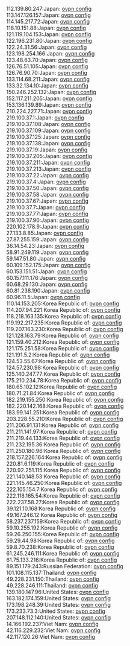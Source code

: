 112.139.80.247:Japan: [ovpn config](vpn/112_139_80_247.ovpn)  
113.147.126.157:Japan: [ovpn config](vpn/113_147_126_157.ovpn)  
114.145.217.72:Japan: [ovpn config](vpn/114_145_217_72.ovpn)  
118.10.151.88:Japan: [ovpn config](vpn/118_10_151_88.ovpn)  
121.119.104.153:Japan: [ovpn config](vpn/121_119_104_153.ovpn)  
122.196.231.80:Japan: [ovpn config](vpn/122_196_231_80.ovpn)  
122.24.31.56:Japan: [ovpn config](vpn/122_24_31_56.ovpn)  
123.198.254.166:Japan: [ovpn config](vpn/123_198_254_166.ovpn)  
123.48.63.70:Japan: [ovpn config](vpn/123_48_63_70.ovpn)  
126.76.51.105:Japan: [ovpn config](vpn/126_76_51_105.ovpn)  
126.76.90.70:Japan: [ovpn config](vpn/126_76_90_70.ovpn)  
133.114.68.211:Japan: [ovpn config](vpn/133_114_68_211.ovpn)  
133.32.134.10:Japan: [ovpn config](vpn/133_32_134_10.ovpn)  
150.246.252.132:Japan: [ovpn config](vpn/150_246_252_132.ovpn)  
152.117.211.205:Japan: [ovpn config](vpn/152_117_211_205.ovpn)  
153.136.139.89:Japan: [ovpn config](vpn/153_136_139_89.ovpn)  
210.224.227.71:Japan: [ovpn config](vpn/210_224_227_71.ovpn)  
219.100.37.1:Japan: [ovpn config](vpn/219_100_37_1.ovpn)  
219.100.37.108:Japan: [ovpn config](vpn/219_100_37_108.ovpn)  
219.100.37.109:Japan: [ovpn config](vpn/219_100_37_109.ovpn)  
219.100.37.125:Japan: [ovpn config](vpn/219_100_37_125.ovpn)  
219.100.37.138:Japan: [ovpn config](vpn/219_100_37_138.ovpn)  
219.100.37.19:Japan: [ovpn config](vpn/219_100_37_19.ovpn)  
219.100.37.205:Japan: [ovpn config](vpn/219_100_37_205.ovpn)  
219.100.37.211:Japan: [ovpn config](vpn/219_100_37_211.ovpn)  
219.100.37.213:Japan: [ovpn config](vpn/219_100_37_213.ovpn)  
219.100.37.22:Japan: [ovpn config](vpn/219_100_37_22.ovpn)  
219.100.37.4:Japan: [ovpn config](vpn/219_100_37_4.ovpn)  
219.100.37.50:Japan: [ovpn config](vpn/219_100_37_50.ovpn)  
219.100.37.58:Japan: [ovpn config](vpn/219_100_37_58.ovpn)  
219.100.37.67:Japan: [ovpn config](vpn/219_100_37_67.ovpn)  
219.100.37.7:Japan: [ovpn config](vpn/219_100_37_7.ovpn)  
219.100.37.77:Japan: [ovpn config](vpn/219_100_37_77.ovpn)  
219.100.37.90:Japan: [ovpn config](vpn/219_100_37_90.ovpn)  
220.102.178.9:Japan: [ovpn config](vpn/220_102_178_9.ovpn)  
27.133.8.85:Japan: [ovpn config](vpn/27_133_8_85.ovpn)  
27.87.255.159:Japan: [ovpn config](vpn/27_87_255_159.ovpn)  
36.14.54.23:Japan: [ovpn config](vpn/36_14_54_23.ovpn)  
58.91.249.119:Japan: [ovpn config](vpn/58_91_249_119.ovpn)  
59.147.51.80:Japan: [ovpn config](vpn/59_147_51_80.ovpn)  
60.109.152.175:Japan: [ovpn config](vpn/60_109_152_175.ovpn)  
60.153.151.51:Japan: [ovpn config](vpn/60_153_151_51.ovpn)  
60.157.111.176:Japan: [ovpn config](vpn/60_157_111_176.ovpn)  
60.68.29.130:Japan: [ovpn config](vpn/60_68_29_130.ovpn)  
60.81.238.190:Japan: [ovpn config](vpn/60_81_238_190.ovpn)  
60.96.11.5:Japan: [ovpn config](vpn/60_96_11_5.ovpn)  
110.14.153.205:Korea Republic of: [ovpn config](vpn/110_14_153_205.ovpn)  
114.207.94.221:Korea Republic of: [ovpn config](vpn/114_207_94_221.ovpn)  
118.218.163.135:Korea Republic of: [ovpn config](vpn/118_218_163_135.ovpn)  
119.192.217.235:Korea Republic of: [ovpn config](vpn/119_192_217_235.ovpn)  
119.207.163.230:Korea Republic of: [ovpn config](vpn/119_207_163_230.ovpn)  
121.128.163.79:Korea Republic of: [ovpn config](vpn/121_128_163_79.ovpn)  
121.159.40.212:Korea Republic of: [ovpn config](vpn/121_159_40_212.ovpn)  
121.175.251.58:Korea Republic of: [ovpn config](vpn/121_175_251_58.ovpn)  
121.191.5.2:Korea Republic of: [ovpn config](vpn/121_191_5_2.ovpn)  
124.53.55.67:Korea Republic of: [ovpn config](vpn/124_53_55_67.ovpn)  
124.57.230.98:Korea Republic of: [ovpn config](vpn/124_57_230_98.ovpn)  
125.140.247.77:Korea Republic of: [ovpn config](vpn/125_140_247_77.ovpn)  
175.210.234.78:Korea Republic of: [ovpn config](vpn/175_210_234_78.ovpn)  
180.65.102.12:Korea Republic of: [ovpn config](vpn/180_65_102_12.ovpn)  
180.71.21.84:Korea Republic of: [ovpn config](vpn/180_71_21_84.ovpn)  
182.219.155.250:Korea Republic of: [ovpn config](vpn/182_219_155_250.ovpn)  
182.220.142.168:Korea Republic of: [ovpn config](vpn/182_220_142_168.ovpn)  
183.99.141.251:Korea Republic of: [ovpn config](vpn/183_99_141_251.ovpn)  
203.228.55.210:Korea Republic of: [ovpn config](vpn/203_228_55_210.ovpn)  
211.206.91.131:Korea Republic of: [ovpn config](vpn/211_206_91_131.ovpn)  
211.211.141.97:Korea Republic of: [ovpn config](vpn/211_211_141_97.ovpn)  
211.219.44.133:Korea Republic of: [ovpn config](vpn/211_219_44_133.ovpn)  
211.232.195.36:Korea Republic of: [ovpn config](vpn/211_232_195_36.ovpn)  
211.250.180.96:Korea Republic of: [ovpn config](vpn/211_250_180_96.ovpn)  
218.157.226.164:Korea Republic of: [ovpn config](vpn/218_157_226_164.ovpn)  
220.81.6.119:Korea Republic of: [ovpn config](vpn/220_81_6_119.ovpn)  
220.92.251.115:Korea Republic of: [ovpn config](vpn/220_92_251_115.ovpn)  
221.140.148.53:Korea Republic of: [ovpn config](vpn/221_140_148_53.ovpn)  
221.145.46.250:Korea Republic of: [ovpn config](vpn/221_145_46_250.ovpn)  
222.105.154.7:Korea Republic of: [ovpn config](vpn/222_105_154_7.ovpn)  
222.118.165.54:Korea Republic of: [ovpn config](vpn/222_118_165_54.ovpn)  
222.237.58.27:Korea Republic of: [ovpn config](vpn/222_237_58_27.ovpn)  
39.121.10.168:Korea Republic of: [ovpn config](vpn/39_121_10_168.ovpn)  
49.167.246.12:Korea Republic of: [ovpn config](vpn/49_167_246_12.ovpn)  
58.237.237.159:Korea Republic of: [ovpn config](vpn/58_237_237_159.ovpn)  
59.10.255.192:Korea Republic of: [ovpn config](vpn/59_10_255_192.ovpn)  
59.26.250.155:Korea Republic of: [ovpn config](vpn/59_26_250_155.ovpn)  
59.29.44.98:Korea Republic of: [ovpn config](vpn/59_29_44_98.ovpn)  
59.8.70.238:Korea Republic of: [ovpn config](vpn/59_8_70_238.ovpn)  
61.245.246.111:Korea Republic of: [ovpn config](vpn/61_245_246_111.ovpn)  
61.75.133.216:Korea Republic of: [ovpn config](vpn/61_75_133_216.ovpn)  
89.151.179.243:Russian Federation: [ovpn config](vpn/89_151_179_243.ovpn)  
101.108.115.137:Thailand: [ovpn config](vpn/101_108_115_137.ovpn)  
49.228.231.150:Thailand: [ovpn config](vpn/49_228_231_150.ovpn)  
49.228.246.111:Thailand: [ovpn config](vpn/49_228_246_111.ovpn)  
139.180.147.96:United States: [ovpn config](vpn/139_180_147_96.ovpn)  
163.182.174.159:United States: [ovpn config](vpn/163_182_174_159.ovpn)  
173.198.248.39:United States: [ovpn config](vpn/173_198_248_39.ovpn)  
173.233.73.3:United States: [ovpn config](vpn/173_233_73_3.ovpn)  
207.148.112.140:United States: [ovpn config](vpn/207_148_112_140.ovpn)  
14.166.192.237:Viet Nam: [ovpn config](vpn/14_166_192_237.ovpn)  
42.116.229.232:Viet Nam: [ovpn config](vpn/42_116_229_232.ovpn)  
42.117.120.26:Viet Nam: [ovpn config](vpn/42_117_120_26.ovpn)  
